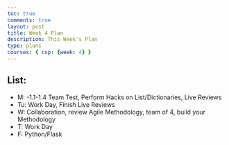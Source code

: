 ```yaml
---
toc: true
comments: true
layout: post
title: Week 4 Plan
description: This Week's Plan
type: plans
courses: { csp: {week: 4} }
---
```


## List:
- M: -1.1-1.4 Team Test,  Perform Hacks on List/Dictionaries, Live Reviews
- Tu: Work Day, Finish Live Reviews
- W: Collaboration, review Agile Methodology, team of 4, build your Methodology
- T: Work Day
- F: Python/Flask
